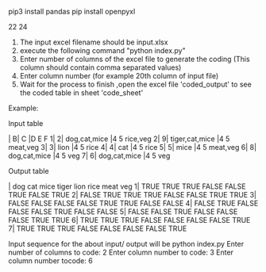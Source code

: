pip3 install pandas
pip install openpyxl

22 24

1) The input excel filename should be input.xlsx
2) execute the following command "python index.py"
3) Enter number of columns of the excel file to generate the coding (This column should contain comma separated values)
4) Enter column number (for example 20th column of input file)
5) Wait for the process to finish ,open the excel file 'coded_output' to see the coded table in sheet 'code_sheet'

Example: 

Input table

 |    B|       C               |D    E   F
1|    2|      dog,cat,mice     |4    5   rice,veg
2|    9|     tiger,cat,mice    |4    5   meat,veg
3|    3|      lion             |4    5   rice
4|    4|      cat              |4    5   rice
5|    5|     mice              |4    5   meat,veg
6|    8|     dog,cat,mice      |4    5   veg
7|    6|      dog,cat,mice     |4    5   veg

Output table 

 | dog    cat    mice   tiger   lion    rice   meat    veg
1| TRUE   TRUE   TRUE   FALSE   FALSE   TRUE   FALSE    TRUE
2| FALSE  TRUE   TRUE   TRUE   FALSE   FALSE   TRUE     TRUE
3| FALSE  FALSE  FALSE  FALSE  TRUE   TRUE    FALSE    FALSE
4| FALSE  TRUE   FALSE  FALSE  FALSE   TRUE   FALSE     FALSE
5| FALSE  FALSE  TRUE   FALSE  FALSE  FALSE    TRUE     TRUE
6| TRUE    TRUE  TRUE   FALSE  FALSE  FALSE   FALSE     TRUE
7| TRUE    TRUE  TRUE   FALSE  FALSE  FALSE   FALSE     TRUE

Input sequence for the about input/ output will be
python index.py
Enter number of columns to code: 2
Enter column number to code: 3
Enter column number tocode: 6


